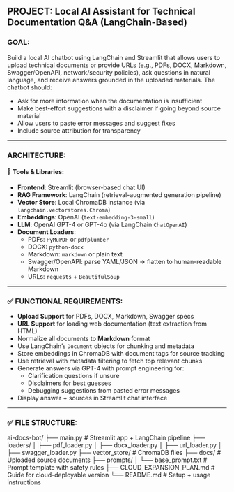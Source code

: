 ## PROJECT: Local AI Assistant for Technical Documentation Q&A (LangChain-Based)

### GOAL:
Build a local AI chatbot using LangChain and Streamlit that allows users to upload technical documents or provide URLs (e.g., PDFs, DOCX, Markdown, Swagger/OpenAPI, network/security policies), ask questions in natural language, and receive answers grounded in the uploaded materials. The chatbot should:
- Ask for more information when the documentation is insufficient
- Make best-effort suggestions with a disclaimer if going beyond source material
- Allow users to paste error messages and suggest fixes
- Include source attribution for transparency

---

### ARCHITECTURE:

#### 🔧 Tools & Libraries:
- **Frontend**: Streamlit (browser-based chat UI)
- **RAG Framework**: LangChain (retrieval-augmented generation pipeline)
- **Vector Store**: Local ChromaDB instance (via `langchain.vectorstores.Chroma`)
- **Embeddings**: OpenAI (`text-embedding-3-small`)
- **LLM**: OpenAI GPT-4 or GPT-4o (via LangChain `ChatOpenAI`)
- **Document Loaders**:
  - PDFs: `PyMuPDF` or `pdfplumber`
  - DOCX: `python-docx`
  - Markdown: `markdown` or plain text
  - Swagger/OpenAPI: parse YAML/JSON → flatten to human-readable Markdown
  - URLs: `requests` + `BeautifulSoup`

---

### ✅ FUNCTIONAL REQUIREMENTS:

- **Upload Support** for PDFs, DOCX, Markdown, Swagger specs
- **URL Support** for loading web documentation (text extraction from HTML)
- Normalize all documents to **Markdown** format
- Use LangChain’s `Document` objects for chunking and metadata
- Store embeddings in ChromaDB with document tags for source tracking
- Use retrieval with metadata filtering to fetch top relevant chunks
- Generate answers via GPT-4 with prompt engineering for:
  - Clarification questions if unsure
  - Disclaimers for best guesses
  - Debugging suggestions from pasted error messages
- Display answer + sources in Streamlit chat interface

---

### ✅ FILE STRUCTURE:

ai-docs-bot/
├── main.py # Streamlit app + LangChain pipeline
├── loaders/
│ ├── pdf_loader.py
│ ├── docx_loader.py
│ ├── url_loader.py
│ ├── swagger_loader.py
├── vector_store/ # ChromaDB files
├── docs/ # Uploaded source documents
├── prompts/
│ └── base_prompt.txt # Prompt template with safety rules
├── CLOUD_EXPANSION_PLAN.md # Guide for cloud-deployable version
└── README.md # Setup + usage instructions